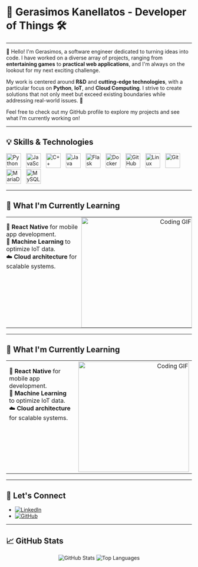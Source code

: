 # 🚀 Gerasimos Kanellatos - Developer of Things 🛠️

---

👋 Hello! I'm Gerasimos, a software engineer dedicated to turning ideas into code. I have worked on a diverse array of projects, ranging from **entertaining games** to **practical web applications**, and I'm always on the lookout for my next exciting challenge.

My work is centered around **R&D** and **cutting-edge technologies**, with a particular focus on **Python**, **IoT**, and **Cloud Computing**. I strive to create solutions that not only meet but exceed existing boundaries while addressing real-world issues. 🚀

Feel free to check out my GitHub profile to explore my projects and see what I’m currently working on!





---

## 💡 Skills & Technologies

<p align="left">
  <img alt="Python" width="40px" style="padding-right:10px;" src="https://cdn.jsdelivr.net/gh/devicons/devicon/icons/python/python-original.svg" />
  <img alt="JavaScript" width="40px" style="padding-right:10px;" src="https://cdn.jsdelivr.net/gh/devicons/devicon/icons/javascript/javascript-original.svg" />
  <img alt="C++" width="40px" style="padding-right:10px;" src="https://cdn.jsdelivr.net/gh/devicons/devicon/icons/cplusplus/cplusplus-original.svg" />
  <img alt="Java" width="40px" style="padding-right:10px;" src="https://cdn.jsdelivr.net/gh/devicons/devicon/icons/java/java-original.svg" />
  <img alt="Flask" width="40px" style="padding-right:10px;" src="https://cdn.jsdelivr.net/gh/devicons/devicon/icons/flask/flask-original.svg" />
  <img alt="Docker" width="40px" style="padding-right:10px;" src="https://cdn.jsdelivr.net/gh/devicons/devicon/icons/docker/docker-original.svg" />
  <img alt="GitHub" width="40px" style="padding-right:10px;" src="https://cdn.jsdelivr.net/gh/devicons/devicon/icons/github/github-original.svg" />
  <img alt="Linux" width="40px" style="padding-right:10px;" src="https://cdn.jsdelivr.net/gh/devicons/devicon/icons/linux/linux-original.svg" />
  <img alt="Git" width="40px" style="padding-right:10px;" src="https://cdn.jsdelivr.net/gh/devicons/devicon/icons/git/git-original.svg" />
  <img alt="MariaDB" width="40px" style="padding-right:10px;" src="https://cdn.jsdelivr.net/gh/devicons/devicon/icons/mariadb/mariadb-original.svg" />
  <img alt="MySQL" width="40px" style="padding-right:10px;" src="https://cdn.jsdelivr.net/gh/devicons/devicon/icons/mysql/mysql-original.svg" />
</p>

---

## 🌱 What I'm Currently Learning

<table style="width: 100%; border: none;">
  <tr>
    <td style="vertical-align: top; width: 60%; padding: 0;">
      <ul style="list-style-type: none; padding: 0;">
        <li>📱 <strong>React Native</strong> for mobile app development.</li>
        <li>🤖 <strong>Machine Learning</strong> to optimize IoT data.</li>
        <li>☁️ <strong>Cloud architecture</strong> for scalable systems.</li>
      </ul>
    </td>
    <td style="vertical-align: top; width: 40%; padding: 0; text-align: right;">
      <img src="https://media.giphy.com/media/LmNwrBhejkK9EFP504/giphy.gif" alt="Coding GIF" width="300"/>
    </td>
  </tr>
</table>

---


## 🌱 What I'm Currently Learning

<table style="width: 100%; border-collapse: collapse;">
  <tr>
    <td style="vertical-align: top; width: 50%; border: none;">
      <ul style="list-style-type: none; padding: 0;">
        <li>📱 <strong>React Native</strong> for mobile app development.</li>
        <li>🤖 <strong>Machine Learning</strong> to optimize IoT data.</li>
        <li>☁️ <strong>Cloud architecture</strong> for scalable systems.</li>
      </ul>
    </td>
    <td style="vertical-align: top; width: 50%; border: none; text-align: right;">
      <img src="https://media.giphy.com/media/LmNwrBhejkK9EFP504/giphy.gif" alt="Coding GIF" width="300"/>
    </td>
  </tr>
</table>

---



## 🔗 Let's Connect
- [![LinkedIn](https://img.shields.io/badge/LinkedIn-Connect-blue?style=flat&logo=linkedin)](https://www.linkedin.com/in/gerasimos-kanellatos-1488961b9/)
- [![GitHub](https://img.shields.io/badge/GitHub-Follow-lightgrey?style=flat&logo=github)](https://github.com/GerasimosKan)

---

## 📈 GitHub Stats
<p align="center">
  <img src="https://github-readme-stats.vercel.app/api?username=GerasimosKan&show_icons=true&theme=radical" alt="GitHub Stats" />
  <img src="https://github-readme-stats.vercel.app/api/top-langs/?username=GerasimosKan&layout=compact&theme=radical" alt="Top Languages" />
</p>
